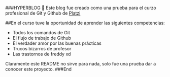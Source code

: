 ###HYPERBLOG 💙
Este blog fue creado como una prueba para el curzo profesional de Git y Github de [Platzi](https://platzi.com/)

##En el curso tuve la oportunidad de aprender las siguientes competencias:
- Todos los comandos de Git
- El flujo de trabajo de Github
- El verdader amor por las buenas prácticas
- Trucos bizarros de profesor
- Las trastornos de freddy xd

Claramente este README no sirve para nada, solo fue una prueba dar a conocer este proyecto.
###End
